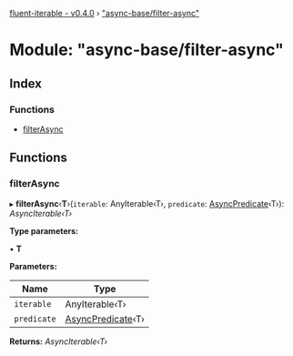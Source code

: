 [fluent-iterable - v0.4.0](../README.md) › ["async-base/filter-async"](_async_base_filter_async_.md)

# Module: "async-base/filter-async"

## Index

### Functions

* [filterAsync](_async_base_filter_async_.md#filterasync)

## Functions

###  filterAsync

▸ **filterAsync**‹**T**›(`iterable`: AnyIterable‹T›, `predicate`: [AsyncPredicate](../interfaces/_types_.asyncpredicate.md)‹T›): *AsyncIterable‹T›*

**Type parameters:**

▪ **T**

**Parameters:**

Name | Type |
------ | ------ |
`iterable` | AnyIterable‹T› |
`predicate` | [AsyncPredicate](../interfaces/_types_.asyncpredicate.md)‹T› |

**Returns:** *AsyncIterable‹T›*
